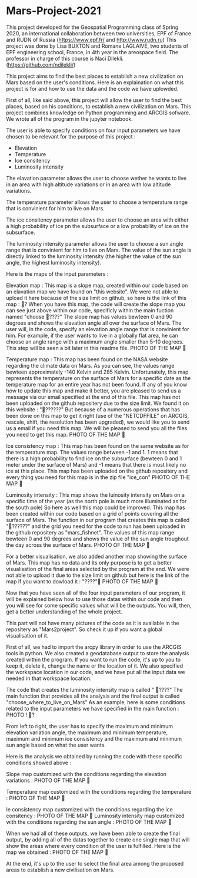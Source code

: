 # Mars-Project-2021
This project developed for the Geospatial Programming class of Spring 2020, an international collaboration between two universities, EPF of France and RUDN of Russia
(https://www.epf.fr/ and http://www.rudn.ru)
This project was done by Lisa BUXTON and Romane LAGLAIVE, two students of EPF engineering  school, France, in 4th year in the areospace field. 
The professor in charge of this course is Naci Dilekli. (https://github.com/ndilekli/)



This project aims to find the best places to establish a new civilization on Mars based on the user's conditions.
Here is an explaination on what this project is for and how to use the data and the code we have uplowded. 

First of all, like said above, this project will allow the user to find the best places, based on his conditions, to establish a new civilization on Mars. This project 
combines knowledge on Python programming and ARCGIS sofware. We wrote all of the program in the jupyter notebook.

The user is able to specify conditions on four input parameters we have chosen to be relevant for the purpose of this project : 
- Elevation 
- Temperature
- Ice consitency 
- Luminosity intensity 

The elavation parameter allows the user to choose wether he wants to live in an area with high altitude variations  or in an area with low altitude variations. 

The temperature parameter allows the user to choose a temperature range that is convinient for him to live on Mars. 

The ice consitency parameter allows the user to choose an area with either a high probability of ice pn the subsurface or a low probability of ice on the subsurface. 

The luminosity intensity parameter allows the user to choose a sun angle range that is convinient for him to live on Mars. The value of the sun angle is directly linked to
the luminosity intensity (the higher the value of the sun angle, the highest luminosity intensity).

Here is the maps of the input parameters : 

Elevation map : 
This map is a slope map, created within our code based on an elavation map we have found on "this website". We were not able to upload it here because of the size limit on github, so here is the link of this map : 🧭?
When you have this map, the code will create the slope map you can see just above within our code, specificly within the main fuction named "choose 🧭????" 
The slope map has values bewteen 0 and 90 degrees and shows the elavation angle all over the surface of Mars. The user will, in the code, specify an elevation angle range that is convinient for him. For example, if the user wants to live in a globally flat area, he can choose an angle range with a maximum angle smaller than 5-10 degrees. This step will be seen a bit later in this readme file. 
PHOTO OF THE MAP 🧭

Temperature map :
This map has been found on the NASA website regarding the climate data on Mars. As you can see, the values range bewteen approximately -140 Kelvin and 285 Kelvin. Unfortunately, this map represents the temperature on the surface of Mars for a specific date as the temperature map for an entire year has not been found. If any of you know how to update this map and make it better, you are pleased to send us a message via our email specified at the end of this file. This map has not been uploaded on the github repositery due to the size limit. We found it on this website : "🧭??????" But because of a numerous operations that has been done on this map to get it right (use of the "NETCDFFILE" on ARCGIS, rescale, shift, the resolution has been upgraded), we would like you to send us a email if you need this map. We will be pleased to send you all the files you need to get this map.
PHOTO OF THE MAP 🧭

Ice consistency map : 
This map has been found on the same website as for the temperature map. The values range between -1 and 1. 1 means that there is a high probability to find ice on the subsurface (bewteen 0 and 1 meter under the surface of Mars) and -1 means that there is most likely no ice at this place. This map has been uploaded on the github repositery and every thing you need for this map is in the zip file "ice_con"
PHOTO OF THE MAP 🧭

Luminosity intensity :
This map shows the luinosity intensity on Mars on a specific time of the year (as the north pole is much more illuminated as for the south pole) So here as well this map could be improved. This map has been created within our code based on a grid of points covering all the surface of Mars. The function in our program that creates this map is called "🧭??????" and the grid you need for the code to run has been uploaded in the github repositery as "mars_fishnet". The values of this map range bewteen 0 and 90 degrees and shows the value of the sun angle troughout the day across the surface of Mars. 
PHOTO OF THE MAP 🧭

For a better visualisation, we also added another map showing the surface of Mars. This map has no data and its only purpose is to get a better visualisation of the final areas selected by the program at the end. We were not able to upload it due to the size limit on github but here is the link of the map if you want to dowload it : "????"🧭
PHOTO OF THE MAP 🧭


Now that you have seen all of the four input parameters of our program, it will be explained below how to use those datas within our code and then you will see for some specific values what will be the outputs. You will, then, get a better understanding of the whole project. 

This part will not have many pictures of the code as it is available in the repositery as "Mars2project". So check it up if you want a global visualisation of it.

First of all, we had to import the arcpy library in order to use the ARCGIS tools in python. 
We also created a geodatabase output to store the analysis created within the program. If you want to run the code, it's up to you to keep it, delete it, change the name or the location of it. 
We also specified the workspace location in our code, and we have put all the input data we needed in that workspace location.

The code that creates the luminosity intensity map is called " 🧭????" 
The main function that provides all the analysis and the final output is called "choose_where_to_live_on_Mars"
As an example, here is some conditions related to the input parameters we have specified in the main function : 
PHOTO ! 🧭?

From left to right, the user has to specify the maximum and minimum elevation variation angle, the maximum and minimum temperature, maximum and minimum ice consistency and the maximum and minimum sun angle based on what the user wants.

Here is the analysis we obtained by running the code with these specific conditions showed above : 

Slope map customized with the conditions regarding the elevation variations : 
PHOTO OF THE MAP 🧭

Temperature map customized with the conditions regarding the temperature : 
PHOTO OF THE MAP 🧭

Ie consistency map customized with the conditions regarding the ice consitency :
PHOTO OF THE MAP 🧭
 Luminosity intensity map customized with the conditions regarding the sun angle :
PHOTO OF THE MAP 🧭

When we had all of these outputs, we have been able to create the final output, by adding all of the datas together to create one single map that will show the areas where every condition of the user is fulfilled. 
Here is the map we obtained : 
PHOTO OF THE MAP 🧭

At the end, it's up to the user to select the final area among the proposed areas to establish a new civilisation on Mars. 


